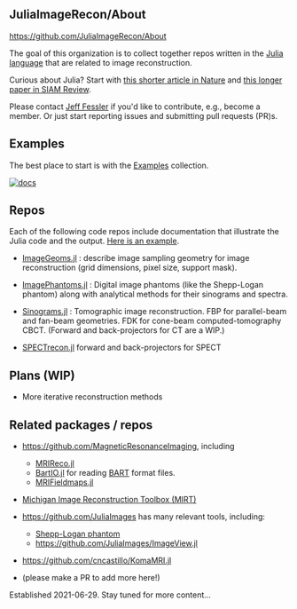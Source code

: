 ## JuliaImageRecon/About

https://github.com/JuliaImageRecon/About

The goal of this organization is to collect together repos written in the
[Julia language](https://julialang.org/)
that are related to image reconstruction.

Curious about Julia?
Start with
[this shorter article in Nature](http://doi.org/10.1038/d41586-019-02310-3)
and
[this longer paper in SIAM Review](http://doi.org/10.1137/141000671).

Please contact
[Jeff Fessler](https://web.eecs.umich.edu/~fessler)
if you'd like to contribute,
e.g., become a member.
Or just start reporting issues and submitting pull requests (PR)s.


## Examples

The best place to start
is with the
[Examples](https://github.com/JuliaImageRecon/Examples)
collection.

[![docs][docs-img]][docs-url]

## Repos

Each of the following code repos include documentation
that illustrate the Julia code and the output.
[Here is an example](https://juliaimagerecon.github.io/ImagePhantoms.jl/stable/generated/examples/07-shepp).

* [ImageGeoms.jl](https://github.com/JuliaImageRecon/ImageGeoms.jl) :
  describe image sampling geometry for image reconstruction
  (grid dimensions, pixel size, support mask).

* [ImagePhantoms.jl](https://github.com/JuliaImageRecon/ImagePhantoms.jl) :
  Digital image phantoms (like the Shepp-Logan phantom)
  along with analytical methods for their sinograms and spectra.

* [Sinograms.jl](https://github.com/JuliaImageRecon/Sinograms.jl) :
  Tomographic image reconstruction.
  FBP for parallel-beam and fan-beam geometries.
  FDK for cone-beam computed-tomography CBCT.
  (Forward and back-projectors for CT are a WIP.)

* [SPECTrecon.jl](https://github.com/JuliaImageRecon/SPECTrecon.jl)
  forward and back-projectors for SPECT


## Plans (WIP)

* More iterative reconstruction methods


## Related packages / repos

* https://github.com/MagneticResonanceImaging, including
  * [MRIReco.jl](https://github.com/MagneticResonanceImaging/MRIReco.jl)
  * [BartIO.jl](https://github.com/MagneticResonanceImaging/BartIO.jl)
    for reading
    [BART](https://mrirecon.github.io/bart) format files.
  * [MRIFieldmaps.jl](https://github.com/MagneticResonanceImaging/MRIFieldmaps.jl )

* [Michigan Image Reconstruction Toolbox (MIRT)](https://github.com/JeffFessler/MIRT.jl)

* https://github.com/JuliaImages has many relevant tools, including:
  * [Shepp-Logan phantom](https://juliaimages.org/stable/function_reference/#Images.shepp_logan)
  * https://github.com/JuliaImages/ImageView.jl

* https://github.com/cncastillo/KomaMRI.jl

* (please make a PR to add more here!)

Established 2021-06-29.  Stay tuned for more content...


<!-- URLs -->
[docs-img]: https://img.shields.io/badge/-MRItogether2022-blue
[docs-url]: https://JuliaImageRecon.github.io/About
